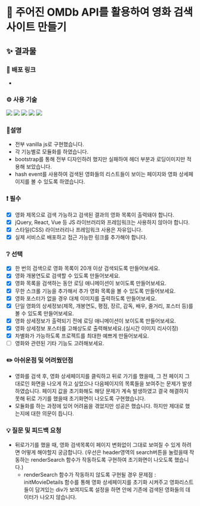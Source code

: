 # 📌 **주어진 OMDb API를 활용하여 영화 검색 사이트 만들기**

## ✨ 결과물

### 🔗 배포 링크

-

### ⚙️ 사용 기술

<img src="https://img.shields.io/badge/HTML5-E34F26?style=for-the-badge&logo=HTML5&logoColor=white"> <img src="https://img.shields.io/badge/CSS3-1572B6?style=for-the-badge&logo=CSS3&logoColor=white"> <img src="https://img.shields.io/badge/Bootstrap-7952B3?style=for-the-badge&logo=Bootstrap&logoColor=white"> <img src="https://img.shields.io/badge/Javascript-E7DF1E?style=for-the-badge&logo=JavaScript&logoColor=black"> <img src="https://img.shields.io/badge/github-white?style=for-the-badge&logo=github&logoColor=black">

### 📃설명

- 전부 vanilla js로 구현했습니다.
- 각 기능별로 모듈화를 하였습니다.
- bootstrap를 통해 전부 디자인하려 했지만 실패하여 헤더 부분과 로딩이미지만 적용해 보았습니다.
- hash event를 사용하여 검색된 영화들의 리스트들이 보이는 페이지와 영화 상세페이지를 볼 수 있도록 하였습니다.

### :exclamation: 필수

- [x] 영화 제목으로 검색 가능하고 검색된 결과의 영화 목록이 출력돼야 합니다.
- [x] jQuery, React, Vue 등 JS 라이브러리와 프레임워크는 사용하지 않아야 합니다.
- [x] 스타일(CSS) 라이브러리나 프레임워크 사용은 자유입니다.
- [x] 실제 서비스로 배포하고 접근 가능한 링크를 추가해야 합니다.

### :grey_question: 선택

- [x] 한 번의 검색으로 영화 목록이 20개 이상 검색되도록 만들어보세요.
- [x] 영화 개봉연도로 검색할 수 있도록 만들어보세요.
- [x] 영화 목록을 검색하는 동안 로딩 애니메이션이 보이도록 만들어보세요.
- [x] 무한 스크롤 기능을 추가해서 추가 영화 목록을 볼 수 있도록 만들어보세요.
- [x] 영화 포스터가 없을 경우 대체 이미지를 출력하도록 만들어보세요.
- [x] 단일 영화의 상세정보(제목, 개봉연도, 평점, 장르, 감독, 배우, 줄거리, 포스터 등)를 볼 수 있도록 만들어보세요.
- [x] 영화 상세정보가 출력되기 전에 로딩 애니메이션이 보이도록 만들어보세요.
- [x] 영화 상세정보 포스터를 고해상도로 출력해보세요.(실시간 이미지 리사이징)
- [x] 차별화가 가능하도록 프로젝트를 최대한 예쁘게 만들어보세요.
- [ ] 영화와 관련된 기타 기능도 고려해보세요.

### ✏️ 아쉬운점 및 어려웠던점

- 영화를 검색 후, 영화 상세페이지를 클릭하고 뒤로 가기를 했을때, 그 전 페이지 그대로인 화면을 나오게 하고 싶었으나 다음페이지의 목록들을 보여주는 문제가 발생하였습니다. 페이지 값을 초기화해도 해당 문제가 계속 발생하였고 결국 해결하지 못해 뒤로 가기를 했을때 초기화면이 나오도록 구현했습니다.
- 모듈화를 하는 과정에 있어 어려움을 겪었지만 성공은 했습니다. 하지만 제대로 했는지에 대한 의문이 듭니다.

### 💡 질문 및 피드백 요청

- 뒤로가기를 했을 때, 영화 검색목록이 페이지 변화없이 그대로 보여질 수 있게 하려면 어떻게 해야할지 궁금합니다. (우선은 header영역의 search버튼을 눌렀을때 작동하는 renderSearch 함수가 작동하도록 구현하여 초기화면이 나오도록 했습니다.)
  - renderSearch 함수가 작동하지 않도록 구현될 경우 문제점 : initMovieDetails 함수를 통해 영화 상세페이지를 초기화 시켜주고 영화리스트들이 담겨있는 div가 보여지도록 설정을 하면 안에 기존에 검색된 영화들의 데이터가 나오지 않습니다.
